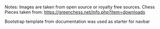 


Notes: Images are taken from open source or royalty free sources. Chess Pieces taken from: https://greenchess.net/info.php?item=downloads

Bootstrap template from documentation was used as starter for navbar
